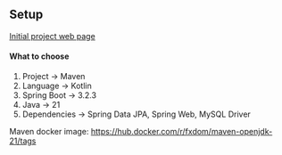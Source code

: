 ## Setup

[Initial project web page](https://start.spring.io/)

#### What to choose

1. Project -> Maven
2. Language -> Kotlin
3. Spring Boot -> 3.2.3
4. Java -> 21
5. Dependencies -> Spring Data JPA, Spring Web, MySQL Driver

Maven docker image: https://hub.docker.com/r/fxdom/maven-openjdk-21/tags